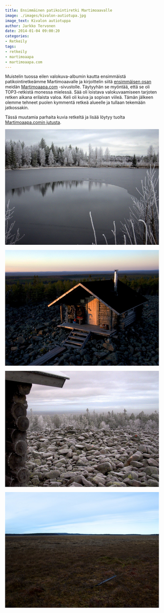 ```yaml
---
title: Ensimmäinen patikointiretki Martimoaavalle
image: ./images/kivalon-autiotupa.jpg
image_text: Kivalon autiotuppa
author: Jarkko Tervonen
date: 2014-01-04 09:00:20
categories:
- Retkeily
tags:
- retkeily
- martimoaapa
- martimoaapa.com
---
```

Muistelin tuossa eilen valokuva-albumin kautta ensimmäistä patikointiretkeämme Martimoaavalle ja kirjoittelin siitä [ensimmäisen osan](http://www.martimoaapa.com/blogi/patikointiretken-ensimmainen-paiva-lokakuussa-2011.html) meidän [Martimoaapa.com](http://martimoaapa.com/) -sivustolle. Täytyyhän se myöntää, että se oli TOP3-retkistä monessa mielessä. Sää oli loistava valokuvaamiseen tarjoten retken aikana erilaista valoa. Keli oli kuiva ja sopivan viileä. Tämän jälkeen olemme tehneet puolen kymmentä retkeä alueelle ja tullaan tekemään jatkossakin.

Tässä muutamia parhaita kuvia retkeltä ja lisää löytyy tuolta [Martimoaapa.comin jutusta](http://www.martimoaapa.com/blogi/patikointiretken-ensimmainen-paiva-lokakuussa-2011.html).

![Jäätynyt lampi Kivaloilla](./images/jaatynyt-lampi.jpg)

![Kivalon autiotupa](./images/kivalon-autiotupa.jpg)

![Kuuraista pirunpeltoa Kivalon autiotuvalla](./images/kuuraista-pirunpeltoa.jpg)

![Lumiaapa](./images/lumiaapa.jpg)
